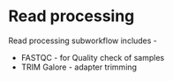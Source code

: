 # Read processing

Read processing subworkflow includes -&#x20;

* FASTQC - for Quality check of samples
* TRIM Galore - adapter trimming
